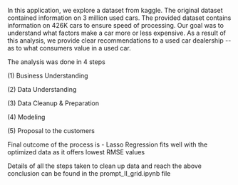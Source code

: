 In this application, we explore a dataset from kaggle. The original dataset contained information on 3 million used cars. The provided dataset contains information on 426K cars to ensure speed of processing. Our goal was to understand what factors make a car more or less expensive. As a result of this analysis, we provide clear recommendations to a used car dealership -- as to what consumers value in a used car.

The analysis was done in 4 steps

(1) Business Understanding 

(2) Data Understanding 

(3) Data Cleanup & Preparation 

(4) Modeling 

(5) Proposal to the customers

Final outcome of the process is - Lasso Regression fits well with the optimized data as it offers lowest RMSE values

Details of all the steps taken to clean up data and reach the above conclusion can be found in the prompt_II_grid.ipynb file